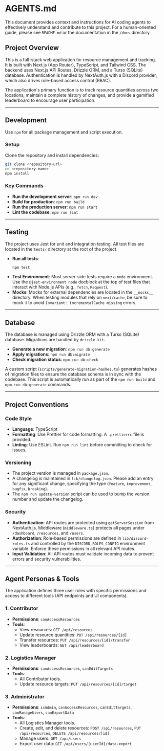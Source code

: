 # AGENTS.md

This document provides context and instructions for AI coding agents to effectively understand and contribute to this project. For a human-oriented guide, please see `README.md` or the documentation in the `/docs` directory.

## Project Overview

This is a full-stack web application for resource management and tracking. It is built with Next.js (App Router), TypeScript, and Tailwind CSS. The backend uses Next.js API Routes, Drizzle ORM, and a Turso (SQLite) database. Authentication is handled by NextAuth.js with a Discord provider, which also drives role-based access control (RBAC).

The application's primary function is to track resource quantities across two locations, maintain a complete history of changes, and provide a gamified leaderboard to encourage user participation.

---

## Development

Use `npm` for all package management and script execution.

### Setup

Clone the repository and install dependencies:

```bash
git clone <repository-url>
cd <repository-name>
npm install
```

### Key Commands

- **Run the development server**: `npm run dev`
- **Build for production**: `npm run build`
- **Run the production server**: `npm run start`
- **Lint the codebase**: `npm run lint`

---

## Testing

The project uses Jest for unit and integration testing. All test files are located in the `tests/` directory at the root of the project.

- **Run all tests**:
  ```bash
  npm test
  ```
- **Test Environment**: Most server-side tests require a `node` environment. Use the `@jest-environment node` docblock at the top of test files that interact with Node.js APIs (e.g., `fetch`, `Request`).
- **Mocks**: Mocks for external dependencies are located in the `__mocks__` directory. When testing modules that rely on `next/cache`, be sure to mock it to avoid `Invariant: incrementalCache missing` errors.

---

## Database

The database is managed using Drizzle ORM with a Turso (SQLite) database. Migrations are handled by `drizzle-kit`.

- **Generate a new migration**: `npm run db:generate`
- **Apply migrations**: `npm run db:migrate`
- **Check migration status**: `npm run db:check`

A custom script (`scripts/generate-migration-hashes.ts`) generates hashes of migration files to ensure the database schema is in sync with the codebase. This script is automatically run as part of the `npm run build` and `npm run db:generate` commands.

---

## Project Conventions

### Code Style

- **Language**: TypeScript
- **Formatting**: Use Prettier for code formatting. A `.prettierrc` file is provided.
- **Linting**: Use ESLint. Run `npm run lint` before committing to check for issues.

### Versioning

- The project version is managed in `package.json`.
- A changelog is maintained in `lib/changelog.json`. Please add an entry for any significant change, specifying the type (`feature`, `improvement`, `bugfix`, `breaking`).
- The `npm run update-version` script can be used to bump the version number and update the changelog.

### Security

- **Authentication**: API routes are protected using `getServerSession` from NextAuth.js. Middleware (`middleware.ts`) protects all pages under `/dashboard`, `/resources`, and `/users`.
- **Authorization**: Role-based permissions are defined in `lib/discord-roles.ts` and controlled by the `DISCORD_ROLES_CONFIG` environment variable. Enforce these permissions in all relevant API routes.
- **Input Validation**: All API routes must validate incoming data to prevent errors and security vulnerabilities.

---

## Agent Personas & Tools

The application defines three user roles with specific permissions and access to different tools (API endpoints and UI components).

### 1. Contributor

- **Permissions**: `canAccessResources`
- **Tools**:
  - View resources: `GET /api/resources`
  - Update resource quantities: `PUT /api/resources/[id]`
  - Transfer resources: `PUT /api/resources/[id]/transfer`
  - View leaderboards: `GET /api/leaderboard`

### 2. Logistics Manager

- **Permissions**: `canAccessResources`, `canEditTargets`
- **Tools**:
  - All Contributor tools.
  - Update resource targets: `PUT /api/resources/[id]/target`

### 3. Administrator

- **Permissions**: `isAdmin`, `canAccessResources`, `canEditTargets`, `canManageUsers`, `canExportData`
- **Tools**:
  - All Logistics Manager tools.
  - Create, edit, and delete resources: `POST /api/resources`, `PUT /api/resources`, `DELETE /api/resources/[id]`
  - Manage users: `GET /api/users`
  - Export user data: `GET /api/users/[userId]/data-export`
